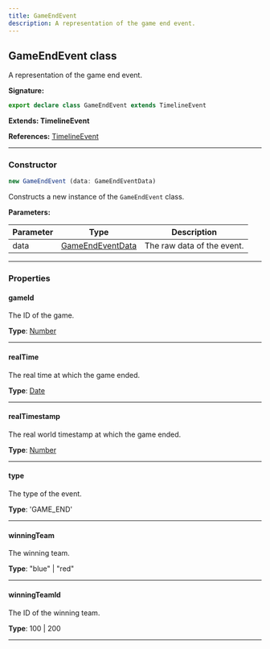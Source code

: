 ```yaml
---
title: GameEndEvent
description: A representation of the game end event.
---
```


## GameEndEvent class

A representation of the game end event.

**Signature:**

```ts
export declare class GameEndEvent extends TimelineEvent 
```

**Extends: TimelineEvent**

**References:** [TimelineEvent](/api/TimelineEvent.md)

---

### Constructor

```ts
new GameEndEvent (data: GameEndEventData)
```

Constructs a new instance of the `GameEndEvent` class.

**Parameters:**

| Parameter | Type | Description |
| --------- | ---- | ----------- |
| data | [GameEndEventData](/api/GameEndEventData.md) | The raw data of the event. |
---

### Properties

#### gameId

The ID of the game.



**Type**: [Number](https://developer.mozilla.org/en-US/docs/Web/JavaScript/Reference/Global_Objects/Number)

---

#### realTime

The real time at which the game ended.



**Type**: [Date](https://developer.mozilla.org/en-US/docs/Web/JavaScript/Reference/Global_Objects/Date)

---

#### realTimestamp

The real world timestamp at which the game ended.



**Type**: [Number](https://developer.mozilla.org/en-US/docs/Web/JavaScript/Reference/Global_Objects/Number)

---

#### type

The type of the event.



**Type**: 'GAME_END'

---

#### winningTeam

The winning team.



**Type**: "blue" \| "red"

---

#### winningTeamId

The ID of the winning team.



**Type**: 100 \| 200

---

